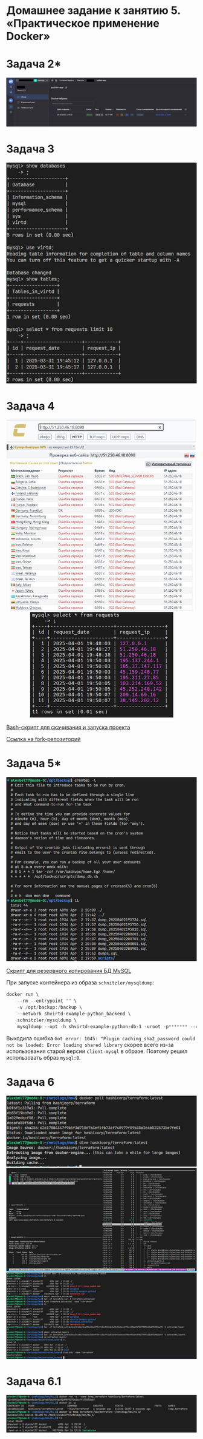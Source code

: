 # Домашнее задание к занятию 5. «Практическое применение Docker»


# Задача 2*

<center>
<img src="img/ya-registry.png">
</center>

# Задача 3

<center>
<img src="img/mysql-t3.JPG">
</center>

# Задача 4

<center>
<img src="img/check-host-t4.JPG">
</center>

<center>
<img src="img/mysql-t4.JPG">
</center>

[Bash-скрипт для скачивания и запуска проекта](https://github.com/alex-bel31/virtd-homeworks/blob/main/virt-04-docker-in-practice/compose.yaml)

[Ссылка на fork-репозиторий](https://github.com/alex-bel31/virtd-homeworks/blob/main/virt-04-docker-in-practice/compose.yaml)

# Задача 5*

<center>
<img src="img/crontab-dump_db-t5.JPG">
</center>

[Скрипт для резервного копирования БД MySQL](https://github.com/alex-bel31/virtd-homeworks/blob/main/virt-04-docker-in-practice/compose.yaml)

При запуске контейнера из образа `schnitzler/mysqldump`:

```ps1
docker run \
    --rm --entrypoint "" \
    -v /opt/backup:/backup \
    --network shvirtd-example-python_backend \
    schnitzler/mysqldump \
    mysqldump --opt -h shvirtd-example-python-db-1 -uroot -p******* --result-file=/backup/dumps.sql virtd
```

Выходила ошибка `Got error: 1045: "Plugin caching_sha2_password could not be loaded: Error loading shared library` скорее всего из-за использования старой версии `client-mysql` в образе. Поэтому решил использовать образ `mysql:8`.


# Задача 6

<center>
<img src="img/dive-t6(1).JPG">
</center>

<center>
<img src="img/dive-t6(2).JPG">
</center>

<center>
<img src="img/dive-t6(3).JPG">
</center>

# Задача 6.1

<center>
<img src="img/docker-cp-t6_1.JPG">
</center>
